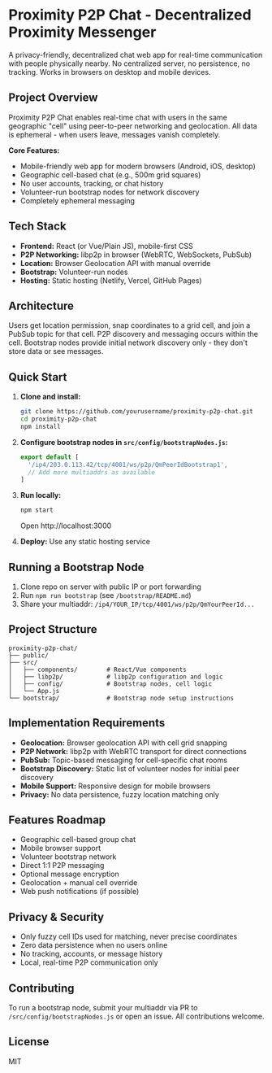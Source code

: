 # Proximity P2P Chat - Decentralized Proximity Messenger

A privacy-friendly, decentralized chat web app for real-time communication with people physically nearby. No centralized server, no persistence, no tracking. Works in browsers on desktop and mobile devices.

## Project Overview

Proximity P2P Chat enables real-time chat with users in the same geographic "cell" using peer-to-peer networking and geolocation. All data is ephemeral - when users leave, messages vanish completely.

**Core Features:**
- Mobile-friendly web app for modern browsers (Android, iOS, desktop)
- Geographic cell-based chat (e.g., 500m grid squares)
- No user accounts, tracking, or chat history
- Volunteer-run bootstrap nodes for network discovery
- Completely ephemeral messaging

## Tech Stack

- **Frontend:** React (or Vue/Plain JS), mobile-first CSS
- **P2P Networking:** libp2p in browser (WebRTC, WebSockets, PubSub)
- **Location:** Browser Geolocation API with manual override
- **Bootstrap:** Volunteer-run nodes
- **Hosting:** Static hosting (Netlify, Vercel, GitHub Pages)

## Architecture

Users get location permission, snap coordinates to a grid cell, and join a PubSub topic for that cell. P2P discovery and messaging occurs within the cell. Bootstrap nodes provide initial network discovery only - they don't store data or see messages.

## Quick Start

1. **Clone and install:**
   ```bash
   git clone https://github.com/yourusername/proximity-p2p-chat.git
   cd proximity-p2p-chat
   npm install
   ```

2. **Configure bootstrap nodes in `src/config/bootstrapNodes.js`:**
   ```javascript
   export default [
     '/ip4/203.0.113.42/tcp/4001/ws/p2p/QmPeerIdBootstrap1',
     // Add more multiaddrs as available
   ]
   ```

3. **Run locally:**
   ```bash
   npm start
   ```
   Open http://localhost:3000

4. **Deploy:** Use any static hosting service

## Running a Bootstrap Node

1. Clone repo on server with public IP or port forwarding
2. Run `npm run bootstrap` (see `/bootstrap/README.md`)
3. Share your multiaddr: `/ip4/YOUR_IP/tcp/4001/ws/p2p/QmYourPeerId...`

## Project Structure

```
proximity-p2p-chat/
├── public/
├── src/
│   ├── components/        # React/Vue components
│   ├── libp2p/            # libp2p configuration and logic
│   ├── config/            # Bootstrap nodes, cell logic
│   └── App.js
└── bootstrap/             # Bootstrap node setup instructions
```

## Implementation Requirements

- **Geolocation:** Browser geolocation API with cell grid snapping
- **P2P Network:** libp2p with WebRTC transport for direct connections
- **PubSub:** Topic-based messaging for cell-specific chat rooms
- **Bootstrap Discovery:** Static list of volunteer nodes for initial peer discovery
- **Mobile Support:** Responsive design for mobile browsers
- **Privacy:** No data persistence, fuzzy location matching only

## Features Roadmap

- Geographic cell-based group chat
- Mobile browser support
- Volunteer bootstrap network
- Direct 1:1 P2P messaging
- Optional message encryption
- Geolocation + manual cell override
- Web push notifications (if possible)

## Privacy & Security

- Only fuzzy cell IDs used for matching, never precise coordinates
- Zero data persistence when no users online
- No tracking, accounts, or message history
- Local, real-time P2P communication only

## Contributing

To run a bootstrap node, submit your multiaddr via PR to `/src/config/bootstrapNodes.js` or open an issue. All contributions welcome.

## License

MIT
